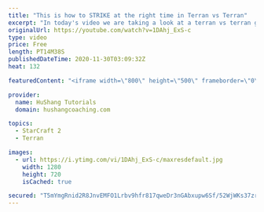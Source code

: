 ```yaml
---
title: "This is how to STRIKE at the right time in Terran vs Terran"
excerpt: "In today's video we are taking a look at a terran vs terran game I played that showcases some patience and how I like to calculate when it's the correct time to attack!  Coaching -------------------------------------------------------------------------- Website: https://www.hushangcoaching.com  Interested"
originalUrl: https://youtube.com/watch?v=1DAhj_ExS-c
type: video
price: Free
length: PT14M38S
publishedDateTime: 2020-11-30T03:09:32Z
heat: 132

featuredContent: "<iframe width=\"800\" height=\"500\" frameborder=\"0\" src=\"https://www.youtube.com/embed/1DAhj_ExS-c\" allow=\"accelerometer; autoplay; encrypted-media; gyroscope; picture-in-picture\" allowfullscreen></iframe>"

provider:
  name: HuShang Tutorials
  domain: hushangcoaching.com

topics:
  - StarCraft 2
  - Terran

images:
  - url: https://i.ytimg.com/vi/1DAhj_ExS-c/maxresdefault.jpg
    width: 1280
    height: 720
    isCached: true

secured: "T5mYmgRnid2R8JnvEMFO1Lrbv9hfr817qweDr3nGAbxupw6Sf/52WjWKs37zr13wOhOXbjLW47n6okTb1DYdwMhK3F9qM2YUeAVLblxpQAS/VXSBvELUrENEgmTJgMhDs3Rx6SXm3W3qW6AJXv/XU+c0f6AiCMIqYDb74Z4kI3BNs++hB7RJhTIs8dukJYg90ZhiohwvESR++3Do0RPfHVCwSv0wkk3T+/yEF7lhNKbod/KHdeTE0nqQrd+Nr0eshASfigS59QQnsobyjJQ/EQ08odjdrMYAwuYyBvvchFCFF7zBYn3NQ5T3pwncy5bkD20YUnvjdrPRnYj48WERPxG/3F9dCV+0WwHDJvuEA/1Fj3QXAEsBi3rHLGewRexqhviXmAjzdWxkRMGfyn30AzZcyhBISGbmhkfs5q3/vsE=;aaKQkht4XS+XxKC1ib00+w=="
---
```


